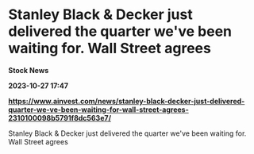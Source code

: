 # Stanley Black & Decker just delivered the quarter we've been waiting for. Wall Street agrees
**Stock News**

**2023-10-27 17:47**

**https://www.ainvest.com/news/stanley-black-decker-just-delivered-quarter-we-ve-been-waiting-for-wall-street-agrees-2310100098b5791f8dc563e7/**

Stanley Black & Decker just delivered the quarter we've been waiting for. Wall Street agrees